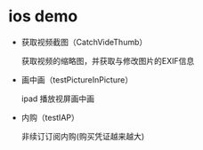 # ios demo
- 获取视频截图（CatchVideThumb）

  获取视频的缩略图，并获取与修改图片的EXIF信息

- 画中画（testPictureInPicture）

  ipad 播放视屏画中画
- 内购（testIAP）

  非续订订阅内购(购买凭证越来越大)

